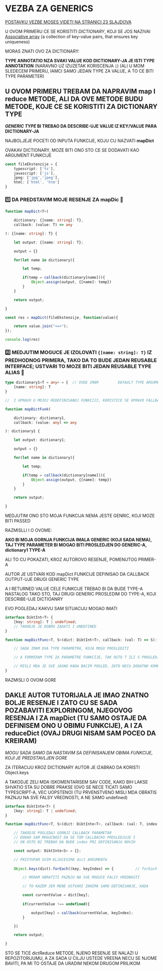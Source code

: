 # VEZBA ZA GENERICS

[POSTAVKU VEZBE MOSES VIDETI NA STRANICI 23 SLAJDOVA](https://drive.google.com/file/d/170oHzpLNeprUa-TMmOAnSU4caEFDSb3e/view)

U OVOM PRIMERU CE SE KORISTITI *DICTIONARY*, KOJI SE JOS NAZIVAI [Associative array](https://en.wikipedia.org/wiki/Associative_array) (a collection of key-value pairs, that ensures key uniqueness)

MORAS ZNATI OVO ZA DICTIONARY:

**TYPE ANNOTATIO NZA SVAKI VALUE KOD DICTIONARY-JA JE ISTI TYPE ANNOTATION** (NARAVNO UZ IZUZETAK KORISCENJA `|`) (ALI U MOM SLEDECEM PRIMERU, IAMCI SAMO JEDAN TYPE ZA VALUE, A TO CE BITI TYPE PARAMETER)

## U OVOM PRIMERU TREBAM DA NAPRAVIM map I reduce METODE, ALI DA OVE METODE BUDU METODE, KOJE CE SE KORISTITI ZA DICTIONARY TYPE

***GENERIC TYPE* BI TREBAO DA DESCRIBE-UJE VALUE IZ KEY/VALUE PARA DICTIONARY-JA**

NAJBOLJEJE POCETI OD INPUTA FUNKCIJE, KOJU CU NAZVATI **mapDict**

OVAKAV DICTIONARY, MOZE BITI ONO STO CE SE DODAVATI KAO ARGUMENT FUNKCIJE

```typescript
const fileEkstenzije = {
    typescript: ['ts'],
    javascript: ['js'],
    jpeg: ['jpg','jpeg'],
    html: ['html', 'htm']
}

```

### :one: DA PREDSTAVIM MOJE RESENJE ZA mapDic :hibiscus:

```typescript
function mapDict<T>(

    dictionary: {[name: string]: T},
    callback: (value: T) => any

): {[name: string]: T} {

    let output: {[name: string]: T};

    output = {}

    for(let name in dictionary){

        let temp;

        if(temp = callback(dictionary[name])){
            Object.assign(output, {[name]: temp})
        } 
    }

    return output;

}

const res = mapDict(fileEkstenzije, function(value){

    return value.join("<=>");
});

console.log(res)
```

### :two: MEDJUTIM MOGUCE JE IZOLOVATI `{[name: string]: T}` IZ PREDHODNOG PRIMERA, TAKO DA TO BUDE JEDAN REUSABLE INTERFACE; USTVARI TO MOZE BITI JEDAN REUSABLE TYPE ALIAS :leaves:

```typescript
type dictionary1<T = any> = {  // OVDE IMAM         DEFAULT TYPE ARGUMENT (I TO JE VAZNO JER CU SADA IAMTI FALLBACK)
    [name: string]: T
}

//  I UPRAVO U MOJOJ REDEFINISANOJ FUNKCIJI, KORISTICE SE UPRAVO FALLBACK ZA T

function mapDictFunk(

    dictionary: dictionary1,
    callback: (value: any) => any

): dictionary1 {

    let output: dictionary1;

    output = {}

    for(let name in dictionary){

        let temp;

        if(temp = callback(dictionary[name])){
            Object.assign(output, {[name]: temp})
        } 
    }

    return output;

}


```

MEDJUTIM ONO STO MOJA FUNKCIJA NEMA JESTE GENRIC, KOJI MOZE BITI PASSED

RAZMISLLI I O OVOME:

**AKO BI MOJA GORNJA FUNKCIJA IMALA GENERIC (KOJI SADA NEMA), TAJ TYPE PARAMETER BI MOGAO BITI PROSLEDJEN DO GENERIC-A, dictionary1 TYPE-A**

ALI TO CU POKAZATI, KROZ AUTOROVO RESENJE, POMENUTOG PRIMER-A

AUTOR JE USTVARI KOD mapDict FUNKCIJE DEFINISAO DA CALLBACK OUTPUT-UJE DRUGI GENERIC TYPE

A I RETURNED VALUE CELE FUNKCIJE TREBAO BI DA BUDE TYPE-A NASTALOG TAKO STO, TAJ DRUGI GENERIC PROSLEDIM DO TYPE-A, KOJI DESCRIBE-UJE DICTIOANRY

EVO POGLEDAJ KAKVU SAM SITUACIJU MOGAO IMATI

```typescript
interface DiktInt<T> {
    [key: string]: T | undefined;
    // TAKODJE JE DOBRO ZADATI I UNDEFINED
}

function mapDictFunc<T, S>(dict: DiktInt<T>, callback: (val: T) => S): DiktInt<S> {

    // SADA IMAM DVA TYPE PARAMETRA, KOJA MOGU PROSLEDITI

    // A FORMIRAM TYPE ZA PARAMETRE FUNKCIJE, TAK OSTO T ILI S PROSLEDJUJEM DRUGIM TYPE-OVIMA

    // MISLI MDA JE SVE JASNO KADA BACIM POGLED, ZATO NECU DODATNO KOMENTARISATI
}
```

RAZMISLI O OVOM GORE

## DAKLE AUTOR TUTORIJALA JE IMAO ZNATNO BOLJE RESENJE I ZATO CU SE SADA POZABAVITI EXPLORINGOM, NJEGOVOG RESENJA I ZA mapDict (TU SAMO OSTAJE DA DEFINISEM ONO U OBIMU FUNKCIJE), A I ZA reduceDict (OVAJ DRUGI NISAM SAM POCEO DA KREIRAM)

*MOGU SADA SAMO DA NASTAVIM SA DEFINISANJEM OBIMA FUNKCIJE, KOJI JE PREDSTAVLJEN GORE*

ZA ITERACIJU KROZ DICTIONARY AUTOR JE IZABRAO DA KORISTI Object.keys

A TAKODJE ZELI MDA ISKOMENTARISEM SAV CODE, KAKO BIH LAKSE SHVATIO STA SU DOBRE PRAKSE (OVO SE NECE TICATI SAMO TYPESCRIPT-A, VEC UOPSTENO) (TU PRVENSTVENO MISLI MDA OBRATIS PAZNJU NA SVE FALSY VREDNOSTI, A NE SAMO undefined)

```typescript
interface DiktInte<T> {
    [key: string]: T | undefined;
}

function mapDictFunc<T, S>(dict: DiktInte<T>, callback: (val: T, index: number) => S): DiktInte<S> {

    // TAKODJE POGLEDAJ GORNJI CALLBACK PARAMETAR
    // DODAO SAM MOGUCNOST DA SE TOM CALLBACKU PROSLEDJUJE I
    // ON OSTO BI TREBAO DA BUDE index PRI DEFINISANJU NOVIH

    const output: DiktInte<S> = {};

    // PRISTUPAM SVIM KLJUCEVIMA dict ARGUMENTA
    
    Object.keys(dict).forEach((key, keyIndex) => {          // forEach JE CONVINIENT JER IMA I PARAMETAR KOJI SE ONDOSI NA INDEKS NIZA

        // MORAM OBRATITI PAZNJU NA SVE MOGUCE FALSY VREDNOSTI

        // TO KAZEM JER MENE USTVARI ZANIMA SAMO DEFINISANJE, KADA 

        const currentValue = dict[key];
        
        if(currentValue !== undefined){

            output[key] = callback(currentValue, keyIndex);
        }

    })

    return output;

}
```

STO SE TICE dictReduce METODE, NJENO RESENJE SE NALAZI U REPOZITORIJUMU, A ZA SADA U CILJU USTEDE VREENA NECU SE NJOME BAVITI, PA MI TO OSTAJE DA URADIM NEKOM DRUGOM PRILIKOM

